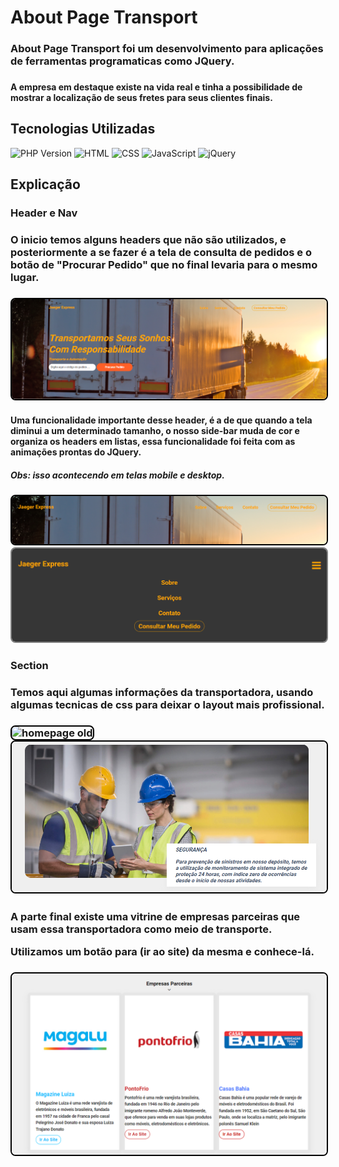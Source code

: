 # About Page Transport

<H3> 
About Page Transport foi um desenvolvimento para aplicações de ferramentas programaticas como JQuery.<H3>
<H4> A empresa em destaque existe na vida real e tinha a possibilidade de mostrar a localização de seus fretes para seus clientes finais.<H4>

## Tecnologias Utilizadas
![PHP Version](https://img.shields.io/badge/PHP-7.4-blue)
![HTML](https://img.shields.io/badge/HTML-5-orange)
![CSS](https://img.shields.io/badge/CSS-3-blue)
![JavaScript](https://img.shields.io/badge/JavaScript-ES6%2B-yellow)
![jQuery](https://img.shields.io/badge/jQuery-3.5.1-blue)

## Explicação
<H3> Header e Nav <H3>
<H3> O inicio temos alguns headers que não são utilizados, e posteriormente a se fazer é a tela de consulta de pedidos e o botão de "Procurar Pedido" que no final levaria para o mesmo lugar.<H3>

<img src="assets/screenshot/home.PNG" alt="homepage old"  style="border: 2px solid #000; border-radius:8px;">

<H4> Uma funcionalidade importante desse header, é a de que quando a tela diminui a um determinado tamanho, o nosso side-bar muda de cor e organiza os headers em listas, essa funcionalidade foi feita com as animações prontas do JQuery.<H4>
<H5> Obs: isso acontecendo em telas mobile e desktop.<H5>

<img src="assets/screenshot/header-dinamic1.PNG" alt="homepage old"  style="border: 2px solid #000; border-radius:8px;">


<img src="assets/screenshot/header-dinamic2.PNG" alt="homepage old"  style="border: 2px solid grey; border-radius:8px;">

<H3> Section <H3>
<H3> Temos aqui algumas informações da transportadora, usando algumas tecnicas de css para deixar o layout mais profissional.<H3>
<img src="assets/screenshot/pré-info.PNG" alt="homepage old"  style="border: 2px solid #000; border-radius:8px;">

<img src="assets/screenshot/info.PNG" alt="homepage old"  style="border: 2px solid #000; border-radius:8px;">

<H3> A parte final existe uma vitrine de empresas parceiras que usam essa transportadora como meio de transporte.
<p>Utilizamos um botão para (ir ao site) da mesma e conhece-lá. <H3>
<img src="assets/screenshot/enterprise.PNG" alt="homepage old"  style="border: 2px solid #000; border-radius:8px;">